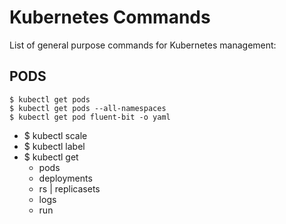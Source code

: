 # Kubernetes Commands

List of general purpose commands for Kubernetes management:

## PODS

```
$ kubectl get pods
$ kubectl get pods --all-namespaces
$ kubectl get pod fluent-bit -o yaml
```

- $ kubectl scale
- $ kubectl label
- $ kubectl get 
  - pods
  - deployments
  - rs | replicasets
  - logs
  - run 

